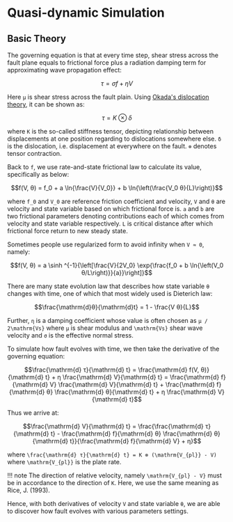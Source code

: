 # Quasi-dynamic Simulation

## Basic Theory
The governing equation is that at every time step, shear stress across the fault plane equals to frictional force plus a radiation damping term for approximating wave propagation effect:

```math
τ = σf + ηV
```

Here ``μ`` is shear stress across the fault plain. Using [Okada's dislocation theory](http://www.bosai.go.jp/study/application/dc3d/DC3Dhtml_E.html), it can be shown as:

```math
τ = K ⊗ δ
```

where ``K`` is the so-called stiffness tensor, depicting relationship between displacements at one position regarding to dislocations somewhere else. ``δ`` is the dislocation, i.e. displacement at everywhere on the fault. ``⊗`` denotes tensor contraction.

Back to ``f``, we use rate-and-state frictional law to calculate its value, specifically as below:

```math
f(V, θ) = f_0 + a \ln{\frac{V}{V_0}} + b \ln{\left(\frac{V_0 θ}{L}\right)}
```

where ``f_0`` and ``V_0`` are reference friction coefficient and velocity, ``V`` and ``θ`` are velocity and state variable based on which frictional force is. ``a`` and ``b`` are two frictional parameters denoting contributions each of which comes from velocity and state variable respectively. ``L`` is critical distance after which frictional force return to new steady state.

Sometimes people use regularized form to avoid infinity when ``V ≈ 0``, namely:

```math
f(V, θ) = a \sinh ^{-1}{\left[\frac{V}{2V_0} \exp{\frac{f_0 + b \ln{\left(V_0 θ/L\right)}}{a}}\right]}
```

There are many state evolution law that describes how state variable ``θ`` changes with time, one of which that most widely used is Dieterich law:

```math
\frac{\mathrm{d}θ}{\mathrm{d}t} = 1 - \frac{V θ}{L}
```

Further, ``η`` is a damping coefficient whose value is often chosen as ``μ / 2\mathrm{Vs}`` where ``μ`` is shear modulus and ``\mathrm{Vs}`` shear wave velocity and ``σ`` is the effective normal stress.

To simulate how fault evolves with time, we then take the derivative of the governing equation:

```math
\frac{\mathrm{d} τ}{\mathrm{d} t} = \frac{\mathrm{d} f(V, θ)}{\mathrm{d} t} + η \frac{\mathrm{d} V}{\mathrm{d} t}
= \frac{\mathrm{d} f}{\mathrm{d} V} \frac{\mathrm{d} V}{\mathrm{d} t} + \frac{\mathrm{d} f}{\mathrm{d} θ} \frac{\mathrm{d} θ}{\mathrm{d} t} + η \frac{\mathrm{d} V}{\mathrm{d} t}
```

Thus we arrive at:
```math
\frac{\mathrm{d} V}{\mathrm{d} t} = \frac{\frac{\mathrm{d} τ}{\mathrm{d} t} - \frac{\mathrm{d} f}{\mathrm{d} θ} \frac{\mathrm{d} θ}{\mathrm{d} t}}{\frac{\mathrm{d} f}{\mathrm{d} V} + η}
```

where ``\frac{\mathrm{d} τ}{\mathrm{d} t} = K ⊗ (\mathrm{V_{pl}} - V)`` where ``\mathrm{V_{pl}}`` is the plate rate.

!!! note
    The direction of relative velocity, namely ``\mathrm{V_{pl} - V}`` must be in accordance to the direction of ``K``. Here, we use the same
    meaning as Rice, J. (1993).

Hence, with both derivatives of velocity ``V`` and state variable ``θ``, we are able to discover how fault evolves with various parameters settings.
